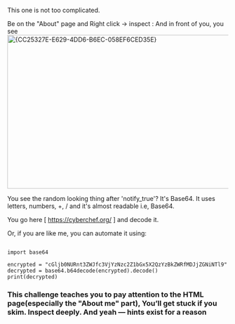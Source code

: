 This one is not too complicated.

Be on the "About" page and Right click -> inspect : And in front of you, you see <img width="1070" height="350" alt="{CC25327E-E629-4DD6-B6EC-058EF6CED35E}" src="https://github.com/user-attachments/assets/45d6418c-4852-47e7-a9ea-b48a181262ca" />

You see the random looking thing after 'notify_true'? It's Base64. It uses letters, numbers, +, / and it's almost readable i.e, Base64.

You go here [ https://cyberchef.org/ ] and decode it.

Or, if you are like me, you can automate it using:

```

import base64

encrypted = "cGljb0NURnt3ZWJfc3VjYzNzc2Z1bGx5X2QzYzBkZWRfMDJjZGNiNTl9"
decrypted = base64.b64decode(encrypted).decode()
print(decrypted)

```

### This challenge teaches you to pay attention to the HTML page(especially the "About me" part), You’ll get stuck if you skim. Inspect deeply. And yeah — hints exist for a reason
